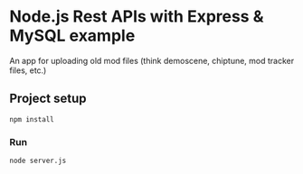 # Node.js Rest APIs with Express & MySQL example

An app for uploading old mod files (think demoscene, chiptune, mod tracker files, etc.)


## Project setup
```
npm install
```

### Run
```
node server.js
```
